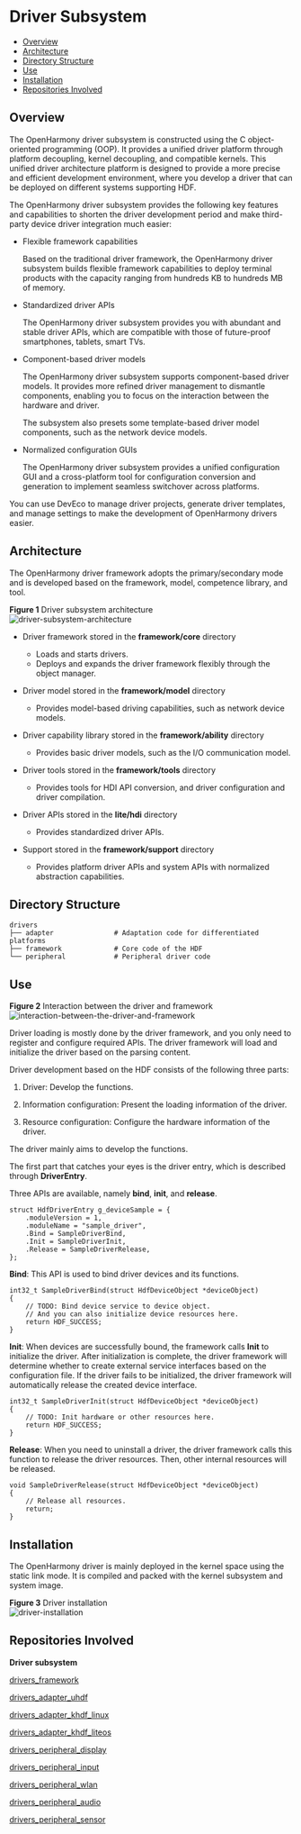 # Driver Subsystem<a name="EN-US_TOPIC_0000001052619216"></a>

-   [Overview](#section11660541593)
-   [Architecture](#section101721227145613)
-   [Directory Structure](#section1464106163817)
-   [Use](#section8496817141616)
-   [Installation](#section14778154275818)
-   [Repositories Involved](#section134812226297)

## Overview<a name="section11660541593"></a>

The OpenHarmony driver subsystem is constructed using the C object-oriented programming \(OOP\). It provides a unified driver platform through platform decoupling, kernel decoupling, and compatible kernels. This unified driver architecture platform is designed to provide a more precise and efficient development environment, where you develop a driver that can be deployed on different systems supporting HDF.

The OpenHarmony driver subsystem provides the following key features and capabilities to shorten the driver development period and make third-party device driver integration much easier:

-   Flexible framework capabilities

    Based on the traditional driver framework, the OpenHarmony driver subsystem builds flexible framework capabilities to deploy terminal products with the capacity ranging from hundreds KB to hundreds MB of memory.


-   Standardized driver APIs

    The OpenHarmony driver subsystem provides you with abundant and stable driver APIs, which are compatible with those of future-proof smartphones, tablets, smart TVs.


-   Component-based driver models

    The OpenHarmony driver subsystem supports component-based driver models. It provides more refined driver management to dismantle components, enabling you to focus on the interaction between the hardware and driver.

    The subsystem also presets some template-based driver model components, such as the network device models.


-   Normalized configuration GUIs

    The OpenHarmony driver subsystem provides a unified configuration GUI and a cross-platform tool for configuration conversion and generation to implement seamless switchover across platforms.


You can use DevEco to manage driver projects, generate driver templates, and manage settings to make the development of OpenHarmony drivers easier.

## Architecture<a name="section101721227145613"></a>

The OpenHarmony driver framework adopts the primary/secondary mode and is developed based on the framework, model, competence library, and tool.

**Figure  1**  Driver subsystem architecture<a name="fig1077923710115"></a>  
![](figures/driver-subsystem-architecture.png "driver-subsystem-architecture")

-   Driver framework stored in the  **framework/core**  directory
    -   Loads and starts drivers.
    -   Deploys and expands the driver framework flexibly through the object manager.

-   Driver model stored in the  **framework/model**  directory
    -   Provides model-based driving capabilities, such as network device models.

-   Driver capability library stored in the  **framework/ability**  directory
    -   Provides basic driver models, such as the I/O communication model.

-   Driver tools stored in the  **framework/tools**  directory
    -   Provides tools for HDI API conversion, and driver configuration and driver compilation.

-   Driver APIs stored in the  **lite/hdi**  directory
    -   Provides standardized driver APIs.

-   Support stored in the  **framework/support**  directory
    -   Provides platform driver APIs and system APIs with normalized abstraction capabilities.


## Directory Structure<a name="section1464106163817"></a>

```
drivers
├── adapter               # Adaptation code for differentiated platforms
├── framework             # Core code of the HDF
└── peripheral            # Peripheral driver code 
```

## Use<a name="section8496817141616"></a>

**Figure  2**  Interaction between the driver and framework<a name="fig1356181413429"></a>  
![](figures/interaction-between-the-driver-and-framework.png "interaction-between-the-driver-and-framework")

Driver loading is mostly done by the driver framework, and you only need to register and configure required APIs. The driver framework will load and initialize the driver based on the parsing content.

Driver development based on the HDF consists of the following three parts:

1. Driver: Develop the functions.

2. Information configuration: Present the loading information of the driver.

3. Resource configuration: Configure the hardware information of the driver.

The driver mainly aims to develop the functions.

The first part that catches your eyes is the driver entry, which is described through  **DriverEntry**.

Three APIs are available, namely  **bind**,  **init**, and  **release**.

```
struct HdfDriverEntry g_deviceSample = {
    .moduleVersion = 1,
    .moduleName = "sample_driver", 
    .Bind = SampleDriverBind,
    .Init = SampleDriverInit,
    .Release = SampleDriverRelease,
};
```

**Bind**: This API is used to bind driver devices and its functions.

```
int32_t SampleDriverBind(struct HdfDeviceObject *deviceObject)
{
    // TODO: Bind device service to device object.
    // And you can also initialize device resources here.
    return HDF_SUCCESS;
}
```

**Init**: When devices are successfully bound, the framework calls  **Init**  to initialize the driver. After initialization is complete, the driver framework will determine whether to create external service interfaces based on the configuration file. If the driver fails to be initialized, the driver framework will automatically release the created device interface.

```
int32_t SampleDriverInit(struct HdfDeviceObject *deviceObject)
{
    // TODO: Init hardware or other resources here.
    return HDF_SUCCESS;
}
```

**Release**: When you need to uninstall a driver, the driver framework calls this function to release the driver resources. Then, other internal resources will be released.

```
void SampleDriverRelease(struct HdfDeviceObject *deviceObject)
{
    // Release all resources.
    return;
}
```

## Installation<a name="section14778154275818"></a>

The OpenHarmony driver is mainly deployed in the kernel space using the static link mode. It is compiled and packed with the kernel subsystem and system image.

**Figure  3**  Driver installation<a name="fig20119729154211"></a>  
![](figures/driver-installation.png "driver-installation")

## Repositories Involved<a name="section134812226297"></a>

**Driver subsystem**

[drivers\_framework](https://gitee.com/openharmony/drivers_framework/blob/master/README.md)

[drivers\_adapter\_uhdf](https://gitee.com/openharmony/drivers_adapter_uhdf/blob/master/README.md)

[drivers\_adapter\_khdf\_linux](https://gitee.com/openharmony/drivers_adapter_khdf_linux/blob/master/README.md)

[drivers\_adapter\_khdf\_liteos](https://gitee.com/openharmony/drivers_adapter_khdf_liteos/blob/master/README.md)

[drivers\_peripheral\_display](https://gitee.com/openharmony/drivers_peripheral_display/blob/master/README.md)

[drivers\_peripheral\_input](https://gitee.com/openharmony/drivers_peripheral_input/blob/master/README.md)

[drivers\_peripheral\_wlan](https://gitee.com/openharmony/drivers_peripheral_wlan/blob/master/README.md)

[drivers\_peripheral\_audio](https://gitee.com/openharmony/drivers_peripheral_audio/blob/master/README.md)

[drivers\_peripheral\_sensor](https://gitee.com/openharmony/drivers_peripheral_sensor/blob/master/README.md)

